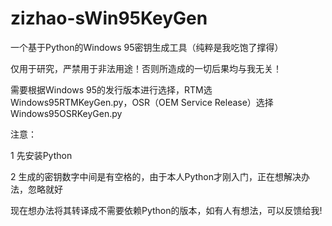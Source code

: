 # zizhao-sWin95KeyGen
一个基于Python的Windows 95密钥生成工具（纯粹是我吃饱了撑得）

仅用于研究，严禁用于非法用途！否则所造成的一切后果均与我无关！

需要根据Windows 95的发行版本进行选择，RTM选Windows95RTMKeyGen.py，OSR（OEM Service Release）选择Windows95OSRKeyGen.py

注意：

1 先安装Python

2 生成的密钥数字中间是有空格的，由于本人Python才刚入门，正在想解决办法，忽略就好



现在想办法将其转译成不需要依赖Python的版本，如有人有想法，可以反馈给我!
